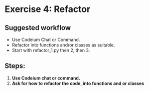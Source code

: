 # Exercise 4: Refactor

## Suggested workflow
- Use Codeium Chat or Command.
- Refactor into functions and/or classes as suitable.
- Start with refactor_1.py then 2, then 3.

## Steps:

1. **Use Codeium chat or command.**
2. **Ask for how to refactor the code, into functions and or classes**

